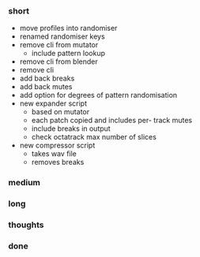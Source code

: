 ### short

- move profiles into randomiser
- renamed randomiser keys
- remove cli from mutator
  - include pattern lookup
- remove cli from blender
- remove cli
- add back breaks
- add back mutes
- add option for degrees of pattern randomisation
- new expander script
  - based on mutator
  - each patch copied and includes per- track mutes
  - include breaks in output
  - check octatrack max number of slices
- new compressor script
  - takes wav file
  - removes breaks

### medium

### long

### thoughts

### done
